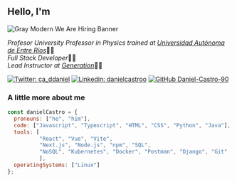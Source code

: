 ## Hello, I'm
![Gray Modern We Are Hiring Banner](https://github.com/Daniel-Castro-90/Daniel-Castro-90/assets/71676668/6da0fdb4-00ec-45bc-a7fb-8d91580f34a8)
<p><em>Profesor University Professor in Physics trained at <a href="https://fcyt.uader.edu.ar">Universidad Autónoma de Entre Ríos</a></em>🧑‍🎓</br><em>Full Stack Developer</em>👨‍💻</br><em>Lead Instructor at <a href="https://colombia.generation.org">Generation</a></em>👨‍🏫</p>

[![Twitter: ca_ddaniel](https://img.shields.io/twitter/follow/ca_ddaniel?style=social)](https://twitter.com/ca_ddaniel)
[![Linkedin: danielcastroo](https://img.shields.io/badge/-danielcastroo-blue?style=flat-square&logo=Linkedin&logoColor=white&link=https://www.linkedin.com/in/thaianebraga/)](https://www.linkedin.com/in/danielcastroo/)
[![GitHub Daniel-Castro-90](https://img.shields.io/github/followers/Daniel-Castro-90?label=follow&style=social)](https://github.com/Daniel-Castro-90)


### A little more about me 

```javascript
const danielCastro = {
  pronouns: ["he", "him"],
  code: ["Javascript", "Typescript", "HTML", "CSS", "Python", "Java"],
  tools: [
          "React", "Vue", "Vite",
          "Next.js", "Node.js", "npm", "SQL",
          "NoSQL", "Kubernetes", "Docker", "Postman", "Django", "Git"
          ],
  operatingSystems: ["Linux"]
};
```
